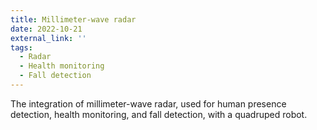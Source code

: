 ```yaml
---
title: Millimeter-wave radar
date: 2022-10-21
external_link: ''
tags:
  - Radar
  - Health monitoring
  - Fall detection
---
```


The integration of millimeter-wave radar, used for human presence detection, health monitoring, and fall detection, with a quadruped robot.

<!--more-->
